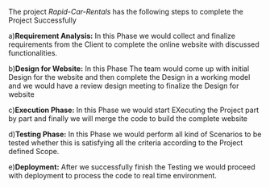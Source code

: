 The project *Rapid-Car-Rentals* has the following steps to complete the Project Successfully

a)**Requirement Analysis:**
          In this Phase we would collect and finalize requirements from the Client to complete the online website with discussed functionalities.
          
b)**Design for Website:**
           In this Phase The team would come up with initial Design for the website and then complete the Design in a working model and we would have a review design meeting to
           finalize the Design for website
           
c)**Execution Phase:**
           In this Phase we would start EXecuting the Project part by part and finally we will merge the code to build the complete website
           
d)**Testing Phase:**
          In this Phase we would perform all kind of Scenarios to be tested whether this is satisfying all the criteria according to the Project defined Scope.
          
 e)**Deployment:**
        After we successfully finish the Testing we would proceed with deployment to process the code to real time environment.

